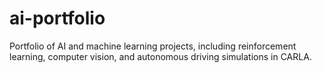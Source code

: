 # ai-portfolio
 Portfolio of AI and machine learning projects, including reinforcement learning, computer vision, and autonomous driving simulations in CARLA.
